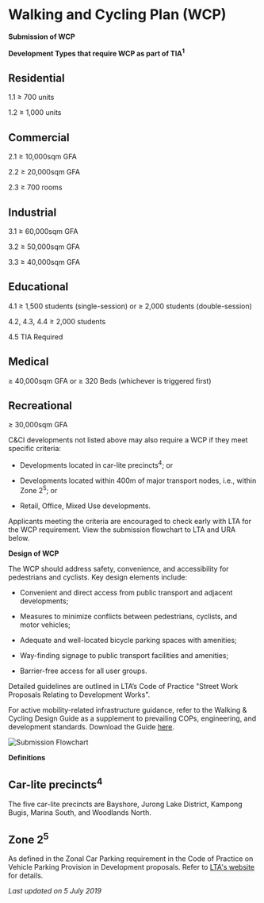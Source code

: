 # Walking and Cycling Plan (WCP)

**Submission of WCP**

**Development Types that require WCP as part of TIA<sup>1</sup>**

## Residential
1.1 ≥ 700 units
1.2 ≥ 1,000 units

## Commercial
2.1 ≥ 10,000sqm GFA
2.2 ≥ 20,000sqm GFA
2.3 ≥ 700 rooms

## Industrial
3.1 ≥ 60,000sqm GFA
3.2 ≥ 50,000sqm GFA
3.3 ≥ 40,000sqm GFA

## Educational
4.1 ≥ 1,500 students (single-session) or ≥ 2,000 students (double-session)
4.2, 4.3, 4.4 ≥ 2,000 students
4.5 TIA Required

## Medical
≥ 40,000sqm GFA or ≥ 320 Beds (whichever is triggered first)

## Recreational
≥ 30,000sqm GFA

C&CI developments not listed above may also require a WCP if they meet specific criteria:

- Developments located in car-lite precincts<sup>4</sup>; or
- Developments located within 400m of major transport nodes, i.e., within Zone 2<sup>5</sup>; or
- Retail, Office, Mixed Use developments.

Applicants meeting the criteria are encouraged to check early with LTA for the WCP requirement. View the submission flowchart to LTA and URA below.

**Design of WCP**

The WCP should address safety, convenience, and accessibility for pedestrians and cyclists. Key design elements include:

- Convenient and direct access from public transport and adjacent developments;
- Measures to minimize conflicts between pedestrians, cyclists, and motor vehicles;
- Adequate and well-located bicycle parking spaces with amenities;
- Way-finding signage to public transport facilities and amenities;
- Barrier-free access for all user groups.

Detailed guidelines are outlined in LTA’s Code of Practice "Street Work Proposals Relating to Development Works".

For active mobility-related infrastructure guidance, refer to the Walking & Cycling Design Guide as a supplement to prevailing COPs, engineering, and development standards. Download the Guide [here](https://www.lta.gov.sg/content/ltaweb/en/walk-cycle-ride/WCP.html).

![Submission Flowchart](https://www.ura.gov.sg/-/media/Corporate/Guidelines/Development-control/Others/WCP.jpg)

**Definitions**

## Car-lite precincts<sup>4</sup>
The five car-lite precincts are Bayshore, Jurong Lake District, Kampong Bugis, Marina South, and Woodlands North.

## Zone 2<sup>5</sup>
As defined in the Zonal Car Parking requirement in the Code of Practice on Vehicle Parking Provision in Development proposals. Refer to [LTA's website](https://www.lta.gov.sg/content/ltaweb/en/industry-matters/development-and-building-and-construction-and-utility-works/vehicle-parking.html) for details.

*Last updated on 5 July 2019*
